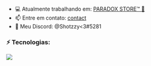 
- 💻 Atualmente trabalhando em: [PARADOX STORE™ 💫](https://discord.gg/BVXfN4ckSR)
- 📫 Entre em contato: [contact](valleystoreatendimento@gmail.com)
- 📱 Meu Discord: @Shotzzy<3#5281

### ⚡ Tecnologias:
<a href="https://skillicons.dev">
    <img src="https://skillicons.dev/icons?i=ts,js,lua,nodejs,mongodb,mysql,htmlcss" />
</a>
